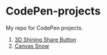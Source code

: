 CodePen-projects
================

My repo for CodePen projects.

1. [3D Shining Share Button](http://codepen.io/wedranb/full/ltinD)
2. [Canvas Snow](http://wedranb.github.io/canvas-snow/)
